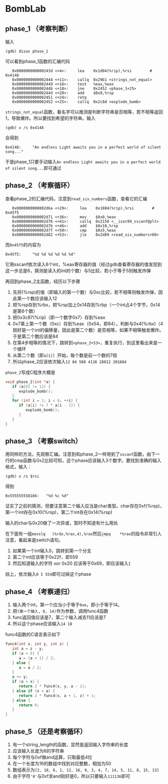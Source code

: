 # BombLab

## phase_1 （考察判断）

输入

```text
(gdb) disas phase_1
```

可以看到phase_1函数的汇编代码

```text
   0x000000000000243d <+4>:     lea    0x1d04(%rip),%rsi        # 0x4148
   0x0000000000002444 <+11>:    callq  0x29b1 <strings_not_equal>
   0x0000000000002449 <+16>:    test   %eax,%eax
   0x000000000000244b <+18>:    jne    0x2452 <phase_1+25>
   0x000000000000244d <+20>:    add    $0x8,%rsp
   0x0000000000002451 <+24>:    retq   
   0x0000000000002452 <+25>:    callq  0x2c8d <explode_bomb>
```

```strings_not_equal```函数，看名字可以推测是判断字符串是否相等，若不相等返回1，导致爆炸。所以要找到希望的字符串。输入

```text
(gdb) x /s 0x4148
```

会得到

```text
0x4148:     "An endless Light awaits you in a perfect world of silent song..."
```

于是phase_1只要手动输入```An endless Light awaits you in a perfect world of silent song...```即可通过

## phase_2 （考察循环）

查看phase_2的汇编代码，注意到```read_six_numbers```函数，查看它的汇编

```text
   0x0000000000002d6a <+29>:     lea    0x1884(%rip),%rsi        # 0x45f5
   0x0000000000002d71 <+36>:     mov    $0x0,%eax
   0x0000000000002d76 <+41>:     callq  0x2150 <__isoc99_sscanf@plt>
   0x0000000000002d7b <+46>:     add    $0x10,%rsp
   0x0000000000002d7f <+50>:     cmp    $0x5,%eax
   0x0000000000002d82 <+53>:     jle    0x2d89 <read_six_numbers+60>
```

而```0x45f5```的内容为

```text
0x45f5:     "%d %d %d %d %d %d"
```

它用sscanf依次读入6个int，%eax寄存器的值（经过gdb查看寄存器的值发现到这一步总是6，猜测是读入的int的个数）与5比较，若小于等于5则触发炸弹

再回到phase_2主函数，经历以下步骤

1. 先将(%rsp)的值（即输入的第一个数）与0xc比较，若不相等则触发炸弹，因此第一个数应该输入12
2. 把%rsp存到%rbx，把%rsp加上0x14存到%rbp（一个int占4个字节，0x14是第6个数）
3. 把0x3c87(%rip)（即一个数字0x7）存到%eax
4. 0x7乘上第一个数（0xc）存到%eax（0x54，即84），判断与0x4(%rbx)（4刚好是一个int的偏移量，因此是第二个数）是否相等，如果不相等触发爆炸。于是第二个数应该是84
5. 在第4步相等的情况下，跳转到```<phase_2+53>```，重复执行，到这里看出来是一个循环
6. 从第二个数（即```a[1]```）开始，每个数是前一个数的7倍
7. 所以phase_2应该依次输入```12 84 588 4116 28812 201684```

```phase_2```写成C程序大概是

```C
void phase_2(int *a) {
   if (a[0] != 12) {
      explode_bomb();
   }
   for (int i = 1; i < 6; ++i) {
      if (a[i] != 7 * a[i - 1]) {
         explode_bomb();
      }
   }
}
```

## phase_3 （考察switch）

用同样的方法，先观察汇编。注意到和phase_2一样用到了```sscanf```函数，由下一行的cmp函数与0x2比较可知，这个phase应该输入3个数字。要找到准确的输入格式，输入：

```text
(gdb) x /s $rsi
```

得到

```text
0x5555555581b6:   "%d %c %d"
```

证实了之前的猜测，但要注意第二个输入应当是char类型。char存在0xf(%rsp)，第一个int存在0x10(%rsp)，第二个int存在0x14(%rsp)

输入的char与0x20做了一次异或，暂时不知道有什么用处

在下面有一组```movslq   (%rdx,%rax,4),%rax```然后```jmpq    *%rax```的指令非常引人注意，看起来是switch语句。

1. 如果第一个int输入0，跳转到第一个分支
2. 第二个int应该等于0x22f，即559
3. 然后知道输入的字符 xor 0x20 应该等于0x69，即应该输入```I```

综上，依次输入```0 I 559```即可过掉这个phase

## phase_4 （考察递归）

1. 输入两个int，第一个应当小于等于```0xe```，即小于等于14。
2. 把```(第一个输入, 0, 14)```作为参数，调用func4函数
3. func返回值应该是7，第二个输入减去11应该是7
4. 所以这个phase应该输入```14 18```

func4函数的C语言表示如下

```C
func4(int x, int y, int z) {
   int a = z - y;
   if (a < 0) {
      a = (a + 1) / 2;
   } else {
      a = a / 2;
   }
   a += y;
   if (a > x) {
      return 2 * func4(x, y, a - 1);
   } else if (x < a) {
      return 2 * func4(x, a + 1, z) + 1;
   } else {
      return 0;
   }
}
```

## phase_5 （还是考察循环）

1. 有一个string_length的函数，显然是返回输入字符串的长度
2. 应该输入长度为6的字符串
3. 每个字符与0xf做and运算，只取最低4位
4. 在一个长度为16的数组中找到对应整数，相加为50
5. 数组表示为```[2, 10, 6, 1, 12, 16, 9, 3, 4, 7, 14, 5, 11, 8, 15, 13]```
6. 由于字符```'0'```与0xf求and刚好是0，所以只要输入```111136```即可